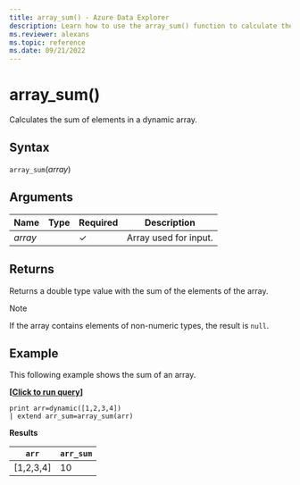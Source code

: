 ```yaml
---
title: array_sum() - Azure Data Explorer
description: Learn how to use the array_sum() function to calculate the sum of elements in a dynamic array in Azure Data Explorer.
ms.reviewer: alexans
ms.topic: reference
ms.date: 09/21/2022
---
```

# array_sum()

Calculates the sum of elements in a dynamic array.

## Syntax

`array_sum`(*array*)

## Arguments

| Name | Type | Required | Description |
|--|--|--|--|
| *array*| | &check;| Array used for input.|

## Returns

Returns a double type value with the sum of the elements of the array.

> [!NOTE]
> If the array contains elements of non-numeric types, the result is `null`.

## Example

This following example shows the sum of an array.

**\[**[**Click to run query**](https://dataexplorer.azure.com/clusters/help/databases/Samples?query=H4sIAAAAAAAAAysoyswrUUgsKrJNqcxLzM1M1og21DHSMdYxidVU4OWqUUitKEnNSwGpiC8uzbUF0omVIJYGkKUJANbCqMA+AAAA)**\]**

```kusto
print arr=dynamic([1,2,3,4]) 
| extend arr_sum=array_sum(arr)
```

**Results**

|`arr`|`arr_sum`|
|---|---|
|[1,2,3,4]|10|
